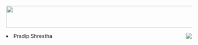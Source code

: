<body>
  <div align = "center">
    <p><img src="https://i.ibb.co/WsMbxFV/naughty-darling-wallpaper-2560x1080-14.jpg" border="0" height="60" width="1400"> </p>
  </div>
  <div class="about">
    <img src="https://lanyard.kyrie25.me/api/413679054777090049?waveColor=7F00FF&waveSpotifyColor=7F00FF&gradient=7E37F9-7F00FF-7F00FF&imgStyle=circle" align = "right">
    <li>
 Pradip Shrestha
  </div>
</body>
